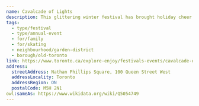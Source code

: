 ```yaml
---
name: Cavalcade of Lights
description: This glittering winter festival has brought holiday cheer to Torontonians since 1967. Featuring an unforgettable opening night celebration, complete with live performances and lighting of the city's official Christmas tree, the annual Cavalcade of Lights offers nightly ice skating and festive light installations for the entire holiday season.
tags:
  - type/festival
  - type/annual-event
  - for/family
  - for/skating
  - neighbourhood/garden-district
  - borough/old-toronto
link: https://www.toronto.ca/explore-enjoy/festivals-events/cavalcade-of-lights/
address:
  streetAddress: Nathan Phillips Square, 100 Queen Street West
  addressLocality: Toronto
  addressRegion: ON
  postalCode: M5H 2N1
owl:sameAs: https://www.wikidata.org/wiki/Q5054749
---
```

